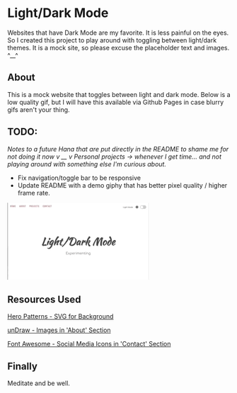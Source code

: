 # Light/Dark Mode
Websites that have Dark Mode are my favorite. It is less painful on the eyes. So I created this project to play around with toggling between light/dark themes. It is a mock site, so please excuse the placeholder text and images. ^__^


## About
This is a mock website that toggles between light and dark mode. Below is a low quality gif, but I will have this available via Github Pages in case blurry gifs aren't your thing.

## TODO:
*Notes to a future Hana that are put directly in the README to shame me for not doing it now v __ v Personal projects -> whenever I get time... and not playing around with something else I'm curious about.*
- Fix navigation/toggle bar to be responsive
- Update README with a demo giphy that has better pixel quality / higher frame rate. 



![Light/Dark Mode Demo](light-dark-mode-demo.gif)




## Resources Used
[Hero Patterns - SVG for Background](https://www.heropatterns.com)

[unDraw - Images in 'About' Section](https://undraw.co/illustrations)

[Font Awesome - Social Media Icons in 'Contact' Section](https://fontawesome.com/)


## Finally
Meditate and be well.
